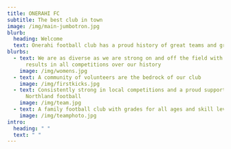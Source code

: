 ```yaml
---
title: ONERAHI FC
subtitle: The best club in town
image: /img/main-jumbotron.jpg
blurb:
  heading: Welcome
  text: Onerahi football club has a proud history of great teams and great players
blurbs:
  - text: We are as diverse as we are strong on and off the field with outstanding
      results in all competitions over our history
    image: /img/womens.jpg
  - text: A community of volunteers are the bedrock of our club
    image: /img/firstkicks.jpg
  - text: Consistently strong in local competitions and a proud supporter of
      Northland football
    image: /img/team.jpg
  - text: A family football club with grades for all ages and skill levels
    image: /img/teamphoto.jpg
intro:
  heading: " "
  text: " "
---
```

